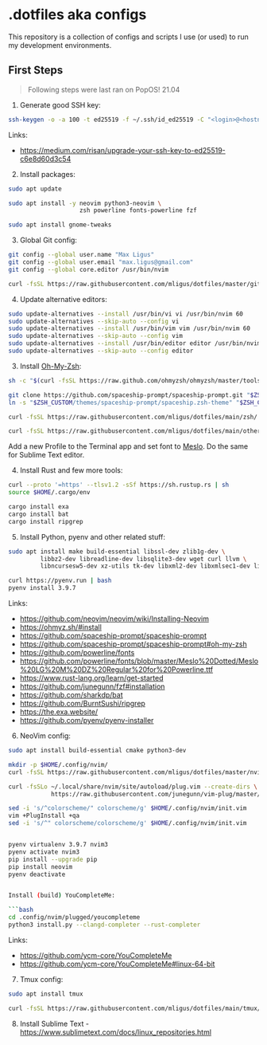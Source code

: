 # .dotfiles aka configs

This repository is a collection of configs and scripts I use (or used) to run my development environments.


## First Steps

> Following steps were last ran on PopOS! 21.04


1. Generate good SSH key:

```bash
ssh-keygen -o -a 100 -t ed25519 -f ~/.ssh/id_ed25519 -C "<login>@<hostname>"
```

Links:
  * https://medium.com/risan/upgrade-your-ssh-key-to-ed25519-c6e8d60d3c54


2. Install packages:

```bash
sudo apt update

sudo apt install -y neovim python3-neovim \
                    zsh powerline fonts-powerline fzf

sudo apt install gnome-tweaks
```

3. Global Git config:

```bash
git config --global user.name "Max Ligus"
git config --global user.email "max.ligus@gmail.com"
git config --global core.editor /usr/bin/nvim

curl -fsSL https://raw.githubusercontent.com/mligus/dotfiles/master/git/.gitignore_global -o $HOME/.gitignore_global
```


4. Update alternative editors:

```bash
sudo update-alternatives --install /usr/bin/vi vi /usr/bin/nvim 60
sudo update-alternatives --skip-auto --config vi
sudo update-alternatives --install /usr/bin/vim vim /usr/bin/nvim 60
sudo update-alternatives --skip-auto --config vim
sudo update-alternatives --install /usr/bin/editor editor /usr/bin/nvim 60
sudo update-alternatives --skip-auto --config editor
```


3. Install [Oh-My-Zsh](https://ohmyz.sh/#install):

```bash
sh -c "$(curl -fsSL https://raw.github.com/ohmyzsh/ohmyzsh/master/tools/install.sh)"

git clone https://github.com/spaceship-prompt/spaceship-prompt.git "$ZSH_CUSTOM/themes/spaceship-prompt" --depth=1
ln -s "$ZSH_CUSTOM/themes/spaceship-prompt/spaceship.zsh-theme" "$ZSH_CUSTOM/themes/spaceship.zsh-theme"

curl -fsSL https://raw.githubusercontent.com/mligus/dotfiles/main/zsh/.zshrc -o $HOME/.zshrc

curl -fsSL https://raw.githubusercontent.com/mligus/dotfiles/main/other/.profile -o $HOME/.profile
```

Add a new Profile to the Terminal app and set font to [Meslo](https://github.com/powerline/fonts/blob/master/Meslo%20Dotted/Meslo%20LG%20M%20DZ%20Regular%20for%20Powerline.ttf). Do the same for Sublime Text editor.


4. Install Rust and few more tools:

```bash
curl --proto '=https' --tlsv1.2 -sSf https://sh.rustup.rs | sh
source $HOME/.cargo/env

cargo install exa
cargo install bat
cargo install ripgrep
```


5.  Install Python, pyenv and other related stuff:

```bash
sudo apt install make build-essential libssl-dev zlib1g-dev \
         libbz2-dev libreadline-dev libsqlite3-dev wget curl llvm \
         libncursesw5-dev xz-utils tk-dev libxml2-dev libxmlsec1-dev libffi-dev liblzma-dev
```

```bash
curl https://pyenv.run | bash
pyenv install 3.9.7
```

Links:
  * https://github.com/neovim/neovim/wiki/Installing-Neovim
  * https://ohmyz.sh/#install
  * https://github.com/spaceship-prompt/spaceship-prompt
  * https://github.com/spaceship-prompt/spaceship-prompt#oh-my-zsh
  * https://github.com/powerline/fonts
  * https://github.com/powerline/fonts/blob/master/Meslo%20Dotted/Meslo%20LG%20M%20DZ%20Regular%20for%20Powerline.ttf
  * https://www.rust-lang.org/learn/get-started
  * https://github.com/junegunn/fzf#installation
  * https://github.com/sharkdp/bat
  * https://github.com/BurntSushi/ripgrep
  * https://the.exa.website/
  * https://github.com/pyenv/pyenv-installer


6. NeoVim config:

```bash
sudo apt install build-essential cmake python3-dev

mkdir -p $HOME/.config/nvim/
curl -fsSL https://raw.githubusercontent.com/mligus/dotfiles/master/nvim/init.vim -o $HOME/.config/nvim/init.vim

curl -fsSLo ~/.local/share/nvim/site/autoload/plug.vim --create-dirs \
            https://raw.githubusercontent.com/junegunn/vim-plug/master/plug.vim

sed -i 's/^colorscheme/" colorscheme/g' $HOME/.config/nvim/init.vim
vim +PlugInstall +qa
sed -i 's/^" colorscheme/colorscheme/g' $HOME/.config/nvim/init.vim


pyenv virtualenv 3.9.7 nvim3
pyenv activate nvim3
pip install --upgrade pip
pip install neovim
pyenv deactivate


Install (build) YouCompleteMe:

```bash
cd .config/nvim/plugged/youcompleteme
python3 install.py --clangd-completer --rust-completer
```

Links:
  * https://github.com/ycm-core/YouCompleteMe
  * https://github.com/ycm-core/YouCompleteMe#linux-64-bit


7. Tmux config:

```bash
sudo apt install tmux

curl -fsSL https://raw.githubusercontent.com/mligus/dotfiles/main/tmux/.tmux.conf -o $HOME/.tmux.conf
```

8. Install Sublime Text - https://www.sublimetext.com/docs/linux_repositories.html
